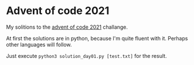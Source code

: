 # Advent of code 2021

My solitions to the [advent of code 2021](https://adventofcode.com/2021/)
challange.

At first the solutions are in python, because I'm quite fluent with it.
Perhaps other languages will follow.

Just execute `python3 solution_day01.py [test.txt]` for the result.
